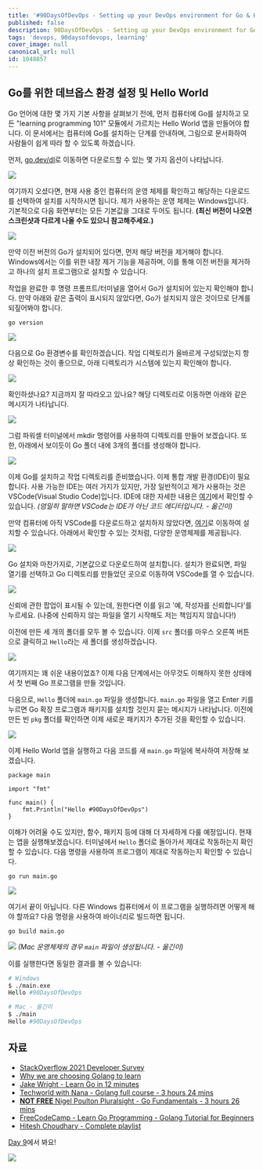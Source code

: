 ```yaml
---
title: '#90DaysOfDevOps - Setting up your DevOps environment for Go & Hello World - Day 8'
published: false
description: 90DaysOfDevOps - Setting up your DevOps environment for Go & Hello World
tags: 'devops, 90daysofdevops, learning'
cover_image: null
canonical_url: null
id: 1048857
---
```


## Go를 위한 데브옵스 환경 설정 및 Hello World

Go 언어에 대한 몇 가지 기본 사항을 살펴보기 전에, 먼저 컴퓨터에 Go를 설치하고 모든 "learning programming 101" 모듈에서 가르치는 Hello World 앱을 만들어야 합니다. 이 문서에서는 컴퓨터에 Go를 설치하는 단계를 안내하며, 그림으로 문서화하여 사람들이 쉽게 따라 할 수 있도록 하겠습니다.

먼저, [go.dev/dl](https://go.dev/dl/)로 이동하면 다운로드할 수 있는 몇 가지 옵션이 나타납니다.

![](/2022/Days/Images/Day8_Go1.png)

여기까지 오셨다면, 현재 사용 중인 컴퓨터의 운영 체제를 확인하고 해당하는 다운로드를 선택하여 설치를 시작하시면 됩니다. 제가 사용하는 운영 체제는 Windows입니다. 기본적으로 다음 화면부터는 모든 기본값을 그대로 두어도 됩니다. **(최신 버전이 나오면 스크린샷과 다르게 나올 수도 있으니 참고해주세요.)**

![](/2022/Days/Images/Day8_Go2.png)

만약 이전 버전의 Go가 설치되어 있다면, 먼저 해당 버전을 제거해야 합니다. Windows에서는 이를 위한 내장 제거 기능을 제공하며, 이를 통해 이전 버전을 제거하고 하나의 설치 프로그램으로 설치할 수 있습니다.

작업을 완료한 후 명령 프롬프트/터미널을 열어서 Go가 설치되어 있는지 확인해야 합니다. 만약 아래와 같은 출력이 표시되지 않았다면, Go가 설치되지 않은 것이므로 단계를 되짚어봐야 합니다.

`go version`

![](/2022/Days/Images/Day8_Go3.png)

다음으로 Go 환경변수를 확인하겠습니다. 작업 디렉토리가 올바르게 구성되었는지 항상 확인하는 것이 좋으므로, 아래 디렉토리가 시스템에 있는지 확인해야 합니다.

![](/2022/Days/Images/Day8_Go4.png)

확인하셨나요? 지금까지 잘 따라오고 있나요? 해당 디렉토리로 이동하면 아래와 같은 메시지가 나타납니다.

![](/2022/Days/Images/Day8_Go5.png)

그럼 파워셸 터미널에서 mkdir 명령어를 사용하여 디렉토리를 만들어 보겠습니다. 또한, 아래에서 보이듯이 Go 폴더 내에 3개의 폴더를 생성해야 합니다.

![](/2022/Days/Images/Day8_Go6.png)

이제 Go를 설치하고 작업 디렉토리를 준비했습니다. 이제 통합 개발 환경(IDE)이 필요합니다. 사용 가능한 IDE는 여러 가지가 있지만, 가장 일반적이고 제가 사용하는 것은 VSCode(Visual Studio Code)입니다. IDE에 대한 자세한 내용은 [여기](https://www.youtube.com/watch?v=vUn5akOlFXQ)에서 확인할 수 있습니다. _(엄밀히 말하면 VSCode는 IDE가 아닌 코드 에디터입니다. - 옮긴이)_

만약 컴퓨터에 아직 VSCode를 다운로드하고 설치하지 않았다면, [여기](https://code.visualstudio.com/download)로 이동하여 설치할 수 있습니다. 아래에서 확인할 수 있는 것처럼, 다양한 운영체제를 제공됩니다.

![](/2022/Days/Images/Day8_Go7.png)

Go 설치와 마찬가지로, 기본값으로 다운로드하여 설치합니다. 설치가 완료되면, 파일 열기를 선택하고 Go 디렉토리를 만들었던 곳으로 이동하여 VSCode를 열 수 있습니다.

![](/2022/Days/Images/Day8_Go8.png)

신뢰에 관한 팝업이 표시될 수 있는데, 원한다면 이를 읽고 '예, 작성자를 신뢰합니다'를 누르세요. (나중에 신뢰하지 않는 파일을 열기 시작해도 저는 책임지지 않습니다!)

이전에 만든 세 개의 폴더를 모두 볼 수 있습니다. 이제 `src` 폴더를 마우스 오른쪽 버튼으로 클릭하고 `Hello`라는 새 폴더를 생성하겠습니다.

![](/2022/Days/Images/Day8_Go9.png)

여기까지는 꽤 쉬운 내용이었죠? 이제 다음 단계에서는 아무것도 이해하지 못한 상태에서 첫 번째 Go 프로그램을 만들 것입니다.

다음으로, `Hello` 폴더에 `main.go` 파일을 생성합니다. `main.go` 파일을 열고 Enter 키를 누르면 Go 확장 프로그램과 패키지를 설치할 것인지 묻는 메시지가 나타납니다. 이전에 만든 빈 `pkg` 폴더를 확인하면 이제 새로운 패키지가 추가된 것을 확인할 수 있습니다.

![](/2022/Days/Images/Day8_Go10.png)

이제 Hello World 앱을 실행하고 다음 코드를 새 `main.go` 파일에 복사하여 저장해 보겠습니다.

```
package main

import "fmt"

func main() {
    fmt.Println("Hello #90DaysOfDevOps")
}
```

이해가 어려울 수도 있지만, 함수, 패키지 등에 대해 더 자세하게 다룰 예정입니다. 현재는 앱을 실행해보겠습니다. 터미널에서 `Hello` 폴더로 돌아가서 제대로 작동하는지 확인할 수 있습니다. 다음 명령을 사용하여 프로그램이 제대로 작동하는지 확인할 수 있습니다.

```
go run main.go
```

![](/2022/Days/Images/Day8_Go11.png)

여기서 끝이 아닙니다. 다른 Windows 컴퓨터에서 이 프로그램을 실행하려면 어떻게 해야 할까요? 다음 명령을 사용하여 바이너리로 빌드하면 됩니다.

```
go build main.go
```

![](/2022/Days/Images/Day8_Go12.png)
_(Mac 운영체제의 경우 `main` 파일이 생성됩니다. - 옮긴이)_

이를 실행한다면 동일한 결과를 볼 수 있습니다:

```bash
# Windows
$ ./main.exe
Hello #90DaysOfDevOps

# Mac - 올긴이
$ ./main
Hello #90DaysOfDevOps
```

## 자료

- [StackOverflow 2021 Developer Survey](https://insights.stackoverflow.com/survey/2021)
- [Why we are choosing Golang to learn](https://www.youtube.com/watch?v=7pLqIIAqZD4&t=9s)
- [Jake Wright - Learn Go in 12 minutes](https://www.youtube.com/watch?v=C8LgvuEBraI&t=312s)
- [Techworld with Nana - Golang full course - 3 hours 24 mins](https://www.youtube.com/watch?v=yyUHQIec83I)
- [**NOT FREE** Nigel Poulton Pluralsight - Go Fundamentals - 3 hours 26 mins](https://www.pluralsight.com/courses/go-fundamentals)
- [FreeCodeCamp - Learn Go Programming - Golang Tutorial for Beginners](https://www.youtube.com/watch?v=YS4e4q9oBaU&t=1025s)
- [Hitesh Choudhary - Complete playlist](https://www.youtube.com/playlist?list=PLRAV69dS1uWSR89FRQGZ6q9BR2b44Tr9N)

[Day 9](day09.md)에서 봐요!

![](/2022/Days/Images/Day8_Go13.png)
